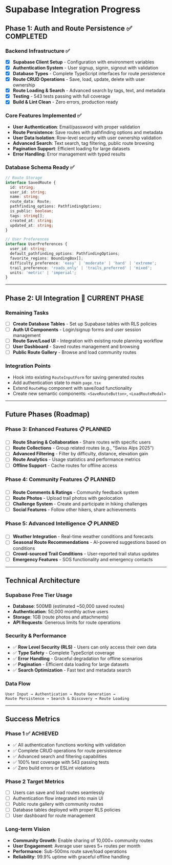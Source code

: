 # Supabase Integration Progress

## Phase 1: Auth and Route Persistence ✅ **COMPLETED**

### Backend Infrastructure ✅
- [x] **Supabase Client Setup** - Configuration with environment variables
- [x] **Authentication System** - User signup, signin, signout with validation
- [x] **Database Types** - Complete TypeScript interfaces for route persistence
- [x] **Route CRUD Operations** - Save, load, update, delete with user ownership
- [x] **Route Loading & Search** - Advanced search by tags, text, and metadata
- [x] **Testing** - 543 tests passing with full coverage
- [x] **Build & Lint Clean** - Zero errors, production ready

### Core Features Implemented ✅
- **User Authentication**: Email/password with proper validation
- **Route Persistence**: Save routes with pathfinding options and metadata
- **User Data Isolation**: Row-level security with user ownership validation
- **Advanced Search**: Text search, tag filtering, public route browsing
- **Pagination Support**: Efficient loading for large datasets
- **Error Handling**: Error management with typed results

### Database Schema Ready ✅
```typescript
// Route Storage
interface SavedRoute {
  id: string;
  user_id: string;
  name: string;
  route_data: Route;
  pathfinding_options: PathfindingOptions;
  is_public: boolean;
  tags: string[];
  created_at: string;
  updated_at: string;
}

// User Preferences
interface UserPreferences {
  user_id: string;
  default_pathfinding_options: PathfindingOptions;
  favorite_regions: BoundingBox[];
  difficulty_preference: 'easy' | 'moderate' | 'hard' | 'extreme';
  trail_preference: 'roads_only' | 'trails_preferred' | 'mixed';
  units: 'metric' | 'imperial';
}
```

---

## Phase 2: UI Integration 🚧 **CURRENT PHASE**

### Remaining Tasks
- [ ] **Create Database Tables** - Set up Supabase tables with RLS policies
- [ ] **Auth UI Components** - Login/signup forms and user session management  
- [ ] **Route Save/Load UI** - Integration with existing route planning workflow
- [ ] **User Dashboard** - Saved routes management and browsing
- [ ] **Public Route Gallery** - Browse and load community routes

### Integration Points
- Hook into existing `RouteInputForm` for saving generated routes
- Add authentication state to main `page.tsx`
- Extend `RouteMap` component with save/load functionality
- Create new semantic components: `<SaveRouteButton>`, `<LoadRouteModal>`

---

## Future Phases (Roadmap)

### Phase 3: Enhanced Features 📋 **PLANNED**
- [ ] **Route Sharing & Collaboration** - Share routes with specific users
- [ ] **Route Collections** - Group related routes (e.g., "Swiss Alps 2025")  
- [ ] **Advanced Filtering** - Filter by difficulty, distance, elevation gain
- [ ] **Route Analytics** - Usage statistics and performance metrics
- [ ] **Offline Support** - Cache routes for offline access

### Phase 4: Community Features 📋 **PLANNED** 
- [ ] **Route Comments & Ratings** - Community feedback system
- [ ] **Route Photos** - Upload trail photos with geolocation
- [ ] **Challenge System** - Create and participate in hiking challenges
- [ ] **Social Features** - Follow other hikers, share achievements

### Phase 5: Advanced Intelligence 📋 **PLANNED**
- [ ] **Weather Integration** - Real-time weather conditions and forecasts
- [ ] **Seasonal Route Recommendations** - AI-powered suggestions based on conditions
- [ ] **Crowd-sourced Trail Conditions** - User-reported trail status updates
- [ ] **Emergency Features** - SOS functionality and emergency contacts

---

## Technical Architecture

### Supabase Free Tier Usage
- **Database**: 500MB (estimated ~50,000 saved routes)
- **Authentication**: 50,000 monthly active users
- **Storage**: 1GB (route photos and attachments) 
- **API Requests**: Generous limits for route operations

### Security & Performance
- ✅ **Row Level Security (RLS)** - Users can only access their own data
- ✅ **Type Safety** - Complete TypeScript coverage
- ✅ **Error Handling** - Graceful degradation for offline scenarios
- ✅ **Pagination** - Efficient data loading for large datasets
- ✅ **Search Optimization** - Fast text and metadata search

### Data Flow
```
User Input → Authentication → Route Generation → 
Route Persistence → Search & Discovery → Route Loading
```

---

## Success Metrics

### Phase 1 ✅ **ACHIEVED**
- ✅ All authentication functions working with validation
- ✅ Complete CRUD operations for route persistence  
- ✅ Advanced search and filtering capabilities
- ✅ 100% test coverage with 543 passing tests
- ✅ Zero build errors or ESLint violations

### Phase 2 Target Metrics
- [ ] Users can save and load routes seamlessly
- [ ] Authentication flow integrated into main UI
- [ ] Public route gallery with community routes
- [ ] Database tables deployed with proper RLS policies
- [ ] User dashboard for route management

### Long-term Vision
- **Community Growth**: Enable sharing of 10,000+ community routes
- **User Engagement**: Average user saves 5+ routes per month  
- **Performance**: Sub-500ms route save/load operations
- **Reliability**: 99.9% uptime with graceful offline handling